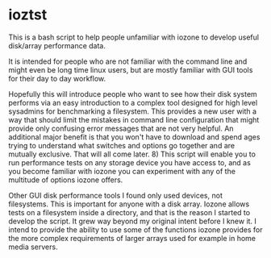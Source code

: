 # ioztst
This is a bash script to help people unfamiliar with iozone to develop useful
disk/array performance data.

It is intended for people who are not familiar with the command line
and might even be long time linux users, but are mostly familiar with GUI
tools for their day to day workflow.

Hopefully this will introduce people who want to see how their disk system performs
via an easy introduction to a complex tool designed for high level sysadmins for
benchmarking a filesystem. This provides a new user with a way that
should limit the mistakes in command line configuration that might provide
only confusing error messages that are not very helpful.  An additional major
benefit is that you won't have to download and spend ages trying to understand
what switches and options go together and are mutually exclusive.
That will all come later. 8)  This script will enable you to run performance
tests on any storage device you have access to, and as you become familiar
with iozone you can experiment with any of the multitude of options iozone
offers.

Other GUI disk performance tools I found only used devices, not filesystems.
This is important for anyone with a disk array.
Iozone allows tests on a filesystem inside a directory, and that is the reason
I started to develop the script.  It grew way beyond my original intent before
I knew it.  I intend to provide the ability to use some of the functions iozone
provides for the more complex requirements of larger arrays used for example in
home media servers.
